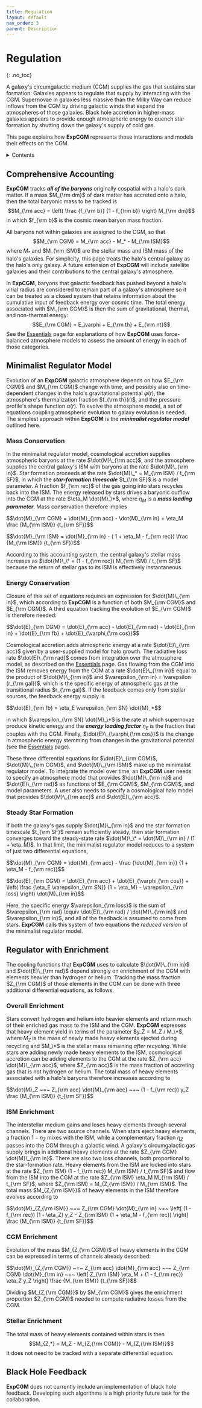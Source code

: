 ```yaml
---
title: Regulation
layout: default
nav_order: 3
parent: Description
---
```


<head>
  <title>MathJax tests</title>

  <script src="https://polyfill.io/v3/polyfill.min.js?features=es6"></script>

  <script>
    MathJax = {
     tex: {
      inlineMath: [['$', '$']],
      displayMath: [ ['$$','$$'], ["\\(","\\)"] ],
      processEscapes: true
      }
     };
  </script>

 <script id="MathJax-script" async
     src="https://cdn.jsdelivr.net/npm/mathjax@3/es5/tex-chtml.js">
  </script>
</head>

# Regulation
{: .no_toc}

A galaxy's circumgalactic medium (CGM) supplies the gas that sustains star formation. Galaxies appears to regulate that supply by interacting with the CGM. Supernovae in galaxies less massive than the Milky Way can reduce inflows from the CGM by driving galactic winds that expand the atmospheres of those galaxies. Black hole accretion in higher-mass galaxies appears to provide enough atmospheric energy to quench star formation by shutting down the galaxy's supply of cold gas. 

This page explains how **ExpCGM** represents those interactions and models their effects on the CGM.

<details closed markdown="block">
  <summary>
   Contents
  </summary>
  {: .text-delta}
- TOC
{:toc}  
</details>

## Comprehensive Accounting

**ExpCGM** tracks ***all of the baryons*** originally cospatial with a halo's dark matter. If a mass $M_{\rm dm}$ of dark matter has accreted onto a halo, then the total baryonic mass to be tracked is
 $$M_{\rm acc} = \left( \frac {f_{\rm b}} {1 - f_{\rm b}} \right) M_{\rm dm}$$
in which $f_{\rm b}$ is the cosmic mean baryon mass fraction. 

All baryons not within galaxies are assigned to the CGM, so that
  $$M_{\rm CGM} = M_{\rm acc} - M_* - M_{\rm ISM}$$
where $M_*$ and $M_{\rm ISM}$ are the stellar mass and ISM mass of the halo's galaxies. For simplicity, this page treats the halo's central galaxy as the halo's only galaxy. A future extension of **ExpCGM** will include satellite galaxies and their contributions to the central galaxy's atmosphere.

In **ExpCGM**, baryons that galactic feedback has pushed beyond a halo's virial radius are considered to remain part of a galaxy's atmosphere so it can be treated as a closed system that retains information about the cumulative input of feedback energy over cosmic time. The total energy associated with $M_{\rm CGM}$ is then the sum of gravitational, thermal, and non-thermal energy:
  $$E_{\rm CGM} = E_\varphi + E_{\rm th} + E_{\rm nt}$$
See the [Essentials](Essentials) page for explanations of how **ExpCGM** uses force-balanced atmosphere models to assess the amount of energy in each of those categories.  

## Minimalist Regulator Model

Evolution of an **ExpCGM** galactic atmosphere depends on how $E_{\rm CGM}$ and $M_{\rm CGM}$ change with time, and possibly also on time-dependent changes in the halo's gravitational potential $\varphi(r)$, the atmosphere's thermalization fraction $f_{\rm th}(r)$, and the pressure profile's shape function $\alpha(r)$. To evolve the atmosphere model, a set of equations coupling atmospheric evolution to galaxy evolution is needed. The simplest approach within **ExpCGM** is the ***minimalist regulator model*** outlined here.

### Mass Conservation

In the minimalist regulator model, cosmological accretion supplies atmospheric baryons at the rate $\dot{M}\_{\rm acc}$, and the atmosphere supplies the central galaxy's ISM with baryons at the rate $\dot{M}\_{\rm in}$. Star formation proceeds at the rate $\dot{M}\_* = M_{\rm ISM} / t_{\rm SF}$, in which the ***star-formation timescale*** $t_{\rm SF}$ is a model parameter. A fraction $f_{\rm rec}$ of the gas going into stars recycles back into the ISM. The energy released by stars drives a baryonic outflow into the CGM at the rate $\eta_M \dot{M}_\*$, where $\eta_M$ is a ***mass loading parameter***. Mass conservation therefore implies

<p>
  $$\dot{M}_{\rm CGM} = \dot{M}_{\rm acc} - \dot{M}_{\rm in} + \eta_M \frac {M_{\rm ISM}} {t_{\rm SF}}$$
</p>

<p>
  $$\dot{M}_{\rm ISM} = \dot{M}_{\rm in} - ( 1 + \eta_M - f_{\rm rec}) \frac {M_{\rm ISM}} {t_{\rm SF}}$$
</p>

According to this accounting system, the central galaxy's stellar mass increases as $\dot{M}\_\* = (1 - f_{\rm rec}) M_{\rm ISM} / t_{\rm SF}$ because the return of stellar gas to its ISM is effectively instantaneous. 

### Energy Conservation

Closure of this set of equations requires an expression for $\dot{M}\_{\rm in}$, which according to **ExpCGM** is a function of both $M_{\rm CGM}$ and $E_{\rm CGM}$. A third equation tracking the evolution of $E_{\rm CGM}$ is therefore needed:

<p>
  $$\dot{E}_{\rm CGM} = \dot{E}_{\rm acc} - \dot{E}_{\rm rad} - \dot{E}_{\rm in} + \dot{E}_{\rm fb} + \dot{E}_{\varphi,{\rm cos}}$$
</p>

Cosmological accretion adds atmospheric energy at a rate $\dot{E}\_{\rm acc}$ given by a user-supplied model for halo growth. The radiative loss rate $\dot{E}\_{\rm rad}$ comes from integration over the atmosphere model, as described on the [Essentials](Essentials) page. Gas flowing from the CGM into the ISM removes energy from the CGM at a rate $\dot{E}\_{\rm in}$ equal to the product of $\dot{M}\_{\rm in}$ and $\varepsilon_{\rm in} = \varepsilon (r_{\rm gal})$, which is the specific energy of atmospheric gas at the transitional radius $r_{\rm gal}$. If the feedback comes only from stellar sources, the feedback energy supply is 

<p>
  $$\dot{E}_{\rm fb} = \eta_E \varepsilon_{\rm SN} \dot{M}_*$$
</p>

in which $\varepsilon_{\rm SN} \dot{M}_\*$ is the rate at which supernovae produce kinetic energy and the ***energy loading factor*** $\eta_E$ is the fraction that couples with the CGM. Finally, $\dot{E}\_{\varphi,{\rm cos}}$ is the change in atmospheric energy stemming from changes in the gravitational potential (see the [Essentials](Essentials) page).

These three differential equations for $\dot{E}\_{\rm CGM}$, $\dot{M}\_{\rm CGM}$, and $\dot{M}\_{\rm ISM}$ make up the minimalist regulator model. To integrate the model over time, an **ExpCGM** user needs to specify an atmosphere model that provides $\dot{M}\_{\rm in}$ and $\dot{E}\_{\rm rad}$ as functions of $E_{\rm CGM}$, $M_{\rm CGM}$, and model parameters. A user also needs to specify a cosmological halo model that provides $\dot{M}\_{\rm acc}$ and $\dot{E}\_{\rm acc}$. 

### Steady Star Formation

If both the galaxy's gas supply $\dot{M}\_{\rm in}$ and the star formation timescale $t_{\rm SF}$ remain sufficiently steady, then star formation converges toward the steady-state rate $\dot{M}\_\* = \dot{M}\_{\rm in} / (1 + \eta_M)$. In that limit, the minimalist regulator model reduces to a system of just two differential equations,  

<p>
  $$\dot{M}_{\rm CGM} = \dot{M}_{\rm acc} - \frac {\dot{M}_{\rm in}} {1 + \eta_M - f_{\rm rec}}$$
</p>

<p>
  $$\dot{E}_{\rm CGM} = \dot{E}_{\rm acc} + \dot{E}_{\varphi,{\rm cos}} + \left( \frac {\eta_E \varepsilon_{\rm SN}} {1 + \eta_M} - \varepsilon_{\rm loss} \right) \dot{M}_{\rm in}$$
</p>

Here, the specific energy $\varepsilon_{\rm loss}$ is the sum of $\varepsilon_{\rm rad} \equiv \dot{E}\_{\rm rad} / \dot{M}\_{\rm in}$ and $\varepsilon_{\rm in}$, and all of the feedback is assumed to come from stars. **ExpCGM** calls this system of two equations the *reduced version* of the minimalist regulator model.


## Regulator with Enrichment

The cooling functions that **ExpCGM** uses to calculate $\dot{M}\_{\rm in}$ and $\dot{E}\_{\rm rad}$ depend strongly on enrichment of the CGM with elements heavier than hydrogen or helium. Tracking the mass fraction $Z_{\rm CGM}$ of those elements in the CGM can be done with three additional differential equations, as follows.

### Overall Enrichment

Stars convert hydrogen and helium into heavier elements and return much of their enriched gas mass to the ISM and the CGM. **ExpCGM** expresses that heavy element yield in terms of the parameter $y_Z = M_Z / M_\*$, where $M_Z$ is the mass of newly made heavy elements ejected during recycling and $M_\*$ is the stellar mass remaining *after recycling*. While stars are adding newly made heavy elements to the ISM, cosmological accretion can be adding elements to the CGM at the rate $Z_{\rm acc} \dot{M}\_{\rm acc}$, where $Z_{\rm acc}$ is the mass fraction of accreting gas that is not hydrogen or helium. The total mass of heavy elements associated with a halo's baryons therefore increases according to

<p>
  $$\dot{M}_Z ~=~ Z_{\rm acc} \dot{M}_{\rm acc} ~+~ (1 - f_{\rm rec}) y_Z \frac {M_{\rm ISM}} {t_{\rm SF}}$$
</p>

### ISM Enrichment

The interstellar medium gains and loses heavy elements through several channels. There are two source channels. When stars eject heavy elements, a fraction $1 - \eta_Z$ mixes with the ISM, while a complementary fraction $\eta_Z$ passes into the CGM through a galactic wind. A galaxy's circumgalactic gas supply brings in additional heavy elements at the rate $Z_{\rm CGM} \dot{M}\_{\rm in}$. There are also two loss channels, both proportional to the star-formation rate. Heavy elements from the ISM are locked into stars at the rate $Z_{\rm ISM} (1 - f_{\rm rec}) M_{\rm ISM} / t_{\rm SF}$ and flow from the ISM into the CGM at the rate $Z_{\rm ISM} \eta_M M_{\rm ISM} / t_{\rm SF}$, where $Z_{\rm ISM} = M_{Z,{\rm ISM}} / M_{\rm ISM}$. The total mass $M_{Z,{\rm ISM}}$ of heavy elements in the ISM therefore evolves according to 

<p>
  $$\dot{M}_{Z,{\rm ISM}} ~=~ Z_{\rm CGM} \dot{M}_{\rm in} ~+~ \left[ (1 - f_{\rm rec}) (1 - \eta_Z) y_Z - Z_{\rm ISM} (1 + \eta_M - f_{\rm rec}) \right] \frac {M_{\rm ISM}} {t_{\rm SF}}$$
</p>

### CGM Enrichment

Evolution of the mass $M_{Z,{\rm CGM}}$ of heavy elements in the CGM  can be expressed in terms of channels already described:

<p>
  $$\dot{M}_{Z,{\rm CGM}} ~=~ Z_{\rm acc} \dot{M}_{\rm acc} ~-~ Z_{\rm CGM} \dot{M}_{\rm in} ~+~ \left[ Z_{\rm ISM} \eta_M + (1 - f_{\rm rec}) \eta_Z y_Z \right] \frac {M_{\rm ISM}} {t_{\rm SF}}$$
</p>

Dividing $M_{Z,{\rm CGM}}$ by $M_{\rm CGM}$ gives the enrichment proportion $Z_{\rm CGM}$ needed to compute radiative losses from the CGM.

### Stellar Enrichment

The total mass of heavy elements contained within stars is then
  $$M_{Z,*} = M_Z - M_{Z,{\rm CGM}} - M_{Z,{\rm ISM}}$$
It does not need to be tracked with a separate differential equation.

## Black Hole Feedback

**ExpCGM** does not currently include an implementation of black hole feedback. Developing such algorithms is a high priority future task for the collaboration.




